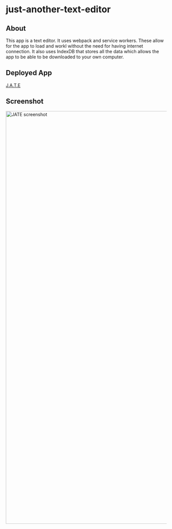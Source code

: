 # just-another-text-editor

## About

This app is a text editor. It uses webpack and service workers. These allow for the app to load and workl without the need for having internet connection. It also uses IndexDB that stores all the data which allows the app to be able to be downloaded to your own computer.

## Deployed App

[J.A.T.E](https://limitless-earth-25385.herokuapp.com/)

## Screenshot

<img width="1291" alt="JATE screenshot" src="https://user-images.githubusercontent.com/101154093/207503216-2f62ace1-0781-4bcd-ac38-a001a65dbb0e.png">
